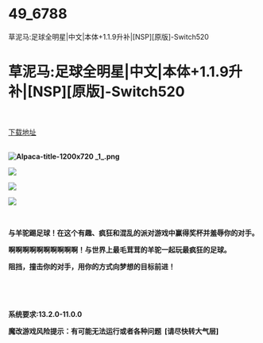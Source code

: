 # 49_6788
草泥马:足球全明星|中文|本体+1.1.9升补|[NSP][原版]-Switch520
# 草泥马:足球全明星|中文|本体+1.1.9升补|[NSP][原版]-Switch520
 <br/></br>
[下载地址](https://www.switch520.cc/article/6788 "下载地址")
<br/></br>

<p><strong><img title="Alpaca-title-1200x720 _1_.png" src="https://www.switch520.cc/muke_img/2021_07_30_c2cc59ca5543b.png" alt="Alpaca-title-1200x720 _1_.png"></strong></p>
<p><strong><img src="https://www.switch520.cc/muke_img/upload_art_editor_20201018-1_d773f8860ff36ba1f2c2a25fe945efdb.jpg"></strong></p>
<p><strong><img src="https://www.switch520.cc/muke_img/upload_art_editor_20201018-1_8aea8405300fc6173cf30c859fa2ca2c.jpg"></strong></p>
<p><strong><img src="https://www.switch520.cc/muke_img/upload_art_editor_20201018-1_90b7a06223dd15fba2f302c32d4424d4.jpg"></strong></p>
<p>&nbsp;</p>
<p><strong>与羊驼踢足球！在这个有趣、疯狂和混乱的派对游戏中赢得奖杯并羞辱你的对手。</strong></p>
<p><strong>啊啊啊啊啊啊啊啊啊啊！与世界上最毛茸茸的羊驼一起玩最疯狂的足球。</strong></p>
<p><strong>阻挡，撞击你的对手，用你的方式向梦想的目标前进！</strong></p>
<p>&nbsp;</p>
<p>&nbsp;</p>
<p><strong>系统要求:13.2.0-11.0.0</strong></p>
<p><strong>魔改游戏风险提示：有可能无法运行或者各种问题 &nbsp;[请尽快转大气层]</strong></p>



<p>&nbsp;</p>
